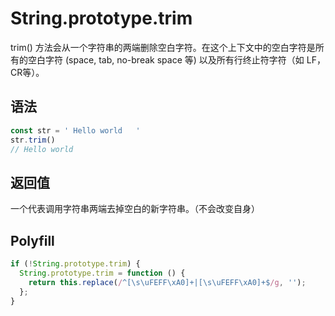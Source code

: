 # String.prototype.trim

trim() 方法会从一个字符串的两端删除空白字符。在这个上下文中的空白字符是所有的空白字符 (space, tab, no-break space 等) 以及所有行终止符字符（如 LF，CR等）。

## 语法

``` js
const str = ' Hello world   '
str.trim()
// Hello world
```

## 返回值

一个代表调用字符串两端去掉空白的新字符串。（不会改变自身）

## Polyfill

``` js
if (!String.prototype.trim) {
  String.prototype.trim = function () {
    return this.replace(/^[\s\uFEFF\xA0]+|[\s\uFEFF\xA0]+$/g, '');
  };
}
```
